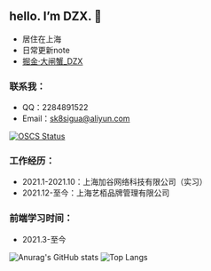 ## hello. I’m DZX.  👋
 - 居住在上海
 - 日常更新note
 - <a href="https://juejin.cn/user/3430935659022216">掘金·大闸蟹_DZX</a>
### 联系我： 
 - QQ：2284891522
 - Email：sk8sigua@aliyun.com

 [![OSCS Status](https://www.oscs1024.com/platform/badge/SK-Luffa/note.svg?size=small)](https://www.oscs1024.com/project/SK-Luffa/note?ref=badge_small)

 
 
### 工作经历：
   * 2021.1-2021.10：上海加谷网络科技有限公司（实习）
   * 2021.12-至今：上海艺栢品牌管理有限公司
### 前端学习时间：
   * 2021.3-至今   


![Anurag's GitHub stats](https://github-readme-stats.vercel.app/api?username=SK-Luffa&show_icons=true&locale=cn&hide_border=true&show_owner=true&theme=radical)
![Top Langs](https://github-readme-stats.vercel.app/api/top-langs/?username=SK-Luffa&layout=compact&show_icons=true&&theme=radical&locale=cn&hide_border=true&show_owner=true&card_width=250)





 
